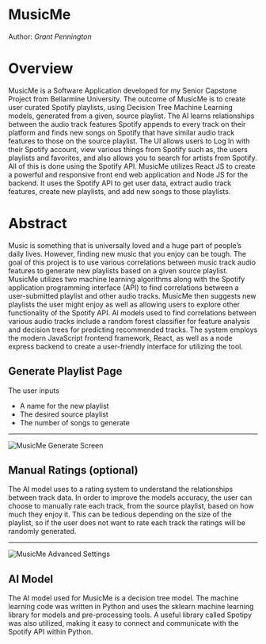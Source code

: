 # MusicMe
Author: _Grant Pennington_

# Overview
MusicMe is a Software Application developed for my Senior Capstone Project from Bellarmine University.
The outcome of MusicMe is to create user curated Spotify playlists, using Decision Tree Machine Learning models, generated from a given, source playlist. The AI learns relationships between the audio track features Spotify appends to every track on their platform and finds new songs on Spotify that have similar audio track features to those on the source playlist. The UI allows users to Log In with their Spotify account, view various things from Spotify such as, the users playlists and favorites, and also allows you to search for artists from Spotify. All of this is done using the Spotify API.
MusicMe utilizes React JS to create a powerful and responsive front end web application and Node JS for the backend. It uses the Spotify API to get user data, extract audio track features, create new playlists, and add new songs to those playlists.

# Abstract
Music is something that is universally loved and a huge part of people’s daily lives. However, finding new music that you enjoy can be tough. The goal of this project is to use various correlations between music track audio features to generate new playlists based on a given source playlist. MusicMe utilizes two machine learning algorithms along with the Spotify application programming interface (API) to find correlations between a user-submitted playlist and other audio tracks. MusicMe then suggests new playlists the user might enjoy as well as allowing users to explore other functionality of the Spotify API. AI models used to find correlations between various audio tracks include a random forest classifier for feature analysis and decision trees for predicting recommended tracks. The system employs the modern JavaScript frontend framework, React, as well as a node express backend to create a user-friendly interface for utilizing the tool.

## Generate Playlist Page
The user inputs
* A name for the new playlist
* The desired source playlist
* The number of songs to generate
- - - -
![MusicMe Generate Screen](https://github.com/GrantPennington/MusicMe/assets/77215050/b0c7bf9e-2a06-4354-b600-e768f15950d1)

## Manual Ratings (optional)
The AI model uses to a rating system to understand the relationships between track data. In order to improve the models accuracy, the user can choose to manually rate each track, from the source playlist, based on how much they enjoy it. This can be tedious depending on the size of the playlist, so if the user does not want to rate each track the ratings will be randomly generated.
- - - -
![MusicMe Advanced Settings](https://github.com/GrantPennington/MusicMe/assets/77215050/4cd70628-8e27-49ac-8209-766e288410a4)

## AI Model
The AI model used for MusicMe is a decision tree model. The machine learning code was written in Python and uses the sklearn machine learning library for models and pre-processing tools. A useful library called Spotipy was also utilized, making it easy to connect and communicate with the Spotify API within Python.

